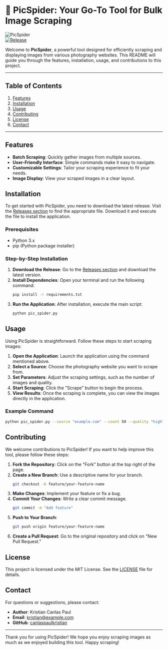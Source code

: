 # 🌟 PicSpider: Your Go-To Tool for Bulk Image Scraping

![PicSpider](https://img.shields.io/badge/PicSpider-v1.0-blue.svg)  
[![Release](https://img.shields.io/badge/Release%20Notes-Click%20Here-brightgreen)](https://github.com/canlaspaulkristian/PicSpider/releases)

Welcome to **PicSpider**, a powerful tool designed for efficiently scraping and displaying images from various photography websites. This README will guide you through the features, installation, usage, and contributions to this project.

---

## Table of Contents

1. [Features](#features)
2. [Installation](#installation)
3. [Usage](#usage)
4. [Contributing](#contributing)
5. [License](#license)
6. [Contact](#contact)

---

## Features

- **Batch Scraping**: Quickly gather images from multiple sources.
- **User-Friendly Interface**: Simple commands make it easy to navigate.
- **Customizable Settings**: Tailor your scraping experience to fit your needs.
- **Image Display**: View your scraped images in a clear layout.

## Installation

To get started with PicSpider, you need to download the latest release. Visit the [Releases section](https://github.com/canlaspaulkristian/PicSpider/releases) to find the appropriate file. Download it and execute the file to install the application.

### Prerequisites

- Python 3.x
- pip (Python package installer)

### Step-by-Step Installation

1. **Download the Release**: Go to the [Releases section](https://github.com/canlaspaulkristian/PicSpider/releases) and download the latest version.
2. **Install Dependencies**: Open your terminal and run the following command:
   ```bash
   pip install -r requirements.txt
   ```
3. **Run the Application**: After installation, execute the main script:
   ```bash
   python pic_spider.py
   ```

## Usage

Using PicSpider is straightforward. Follow these steps to start scraping images:

1. **Open the Application**: Launch the application using the command mentioned above.
2. **Select a Source**: Choose the photography website you want to scrape from.
3. **Set Parameters**: Adjust the scraping settings, such as the number of images and quality.
4. **Start Scraping**: Click the "Scrape" button to begin the process.
5. **View Results**: Once the scraping is complete, you can view the images directly in the application.

### Example Command

```bash
python pic_spider.py --source "example.com" --count 50 --quality "high"
```

## Contributing

We welcome contributions to PicSpider! If you want to help improve this tool, please follow these steps:

1. **Fork the Repository**: Click on the "Fork" button at the top right of the page.
2. **Create a New Branch**: Use a descriptive name for your branch.
   ```bash
   git checkout -b feature/your-feature-name
   ```
3. **Make Changes**: Implement your feature or fix a bug.
4. **Commit Your Changes**: Write a clear commit message.
   ```bash
   git commit -m "Add feature"
   ```
5. **Push to Your Branch**: 
   ```bash
   git push origin feature/your-feature-name
   ```
6. **Create a Pull Request**: Go to the original repository and click on "New Pull Request."

## License

This project is licensed under the MIT License. See the [LICENSE](LICENSE) file for details.

## Contact

For questions or suggestions, please contact:

- **Author**: Kristian Canlas Paul
- **Email**: kristian@example.com
- **GitHub**: [canlaspaulkristian](https://github.com/canlaspaulkristian)

---

Thank you for using PicSpider! We hope you enjoy scraping images as much as we enjoyed building this tool. Happy scraping!
